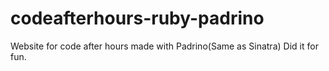 codeafterhours-ruby-padrino
===========================

Website for code after hours made with Padrino(Same as Sinatra)
Did it for fun.
